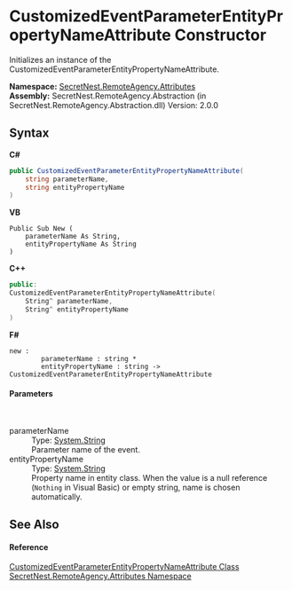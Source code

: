 # CustomizedEventParameterEntityPropertyNameAttribute Constructor 
 

Initializes an instance of the CustomizedEventParameterEntityPropertyNameAttribute.

**Namespace:**&nbsp;<a href="N_SecretNest_RemoteAgency_Attributes">SecretNest.RemoteAgency.Attributes</a><br />**Assembly:**&nbsp;SecretNest.RemoteAgency.Abstraction (in SecretNest.RemoteAgency.Abstraction.dll) Version: 2.0.0

## Syntax

**C#**<br />
``` C#
public CustomizedEventParameterEntityPropertyNameAttribute(
	string parameterName,
	string entityPropertyName
)
```

**VB**<br />
``` VB
Public Sub New ( 
	parameterName As String,
	entityPropertyName As String
)
```

**C++**<br />
``` C++
public:
CustomizedEventParameterEntityPropertyNameAttribute(
	String^ parameterName, 
	String^ entityPropertyName
)
```

**F#**<br />
``` F#
new : 
        parameterName : string * 
        entityPropertyName : string -> CustomizedEventParameterEntityPropertyNameAttribute
```


#### Parameters
&nbsp;<dl><dt>parameterName</dt><dd>Type: <a href="https://docs.microsoft.com/dotnet/api/system.string" target="_blank">System.String</a><br />Parameter name of the event.</dd><dt>entityPropertyName</dt><dd>Type: <a href="https://docs.microsoft.com/dotnet/api/system.string" target="_blank">System.String</a><br />Property name in entity class. When the value is a null reference (`Nothing` in Visual Basic) or empty string, name is chosen automatically.</dd></dl>

## See Also


#### Reference
<a href="T_SecretNest_RemoteAgency_Attributes_CustomizedEventParameterEntityPropertyNameAttribute">CustomizedEventParameterEntityPropertyNameAttribute Class</a><br /><a href="N_SecretNest_RemoteAgency_Attributes">SecretNest.RemoteAgency.Attributes Namespace</a><br />